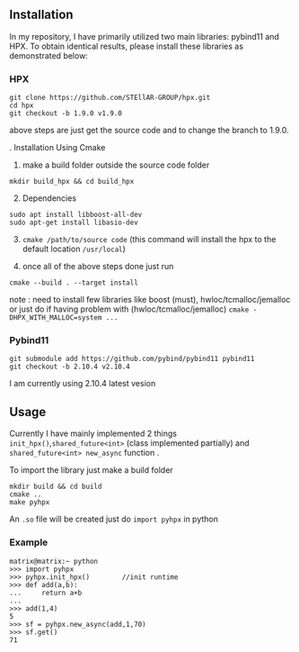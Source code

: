 ## Installation 
In my repository, I have primarily utilized two main libraries: pybind11 and HPX. To obtain identical results, please install these libraries as demonstrated below:

### HPX

```
git clone https://github.com/STEllAR-GROUP/hpx.git
cd hpx
git checkout -b 1.9.0 v1.9.0
```
above steps are just get the source code and to change the branch to 1.9.0.

. Installation Using Cmake
1. make a build folder outside the source code folder
``` 
mkdir build_hpx && cd build_hpx 
```

2. Dependencies
```
sudo apt install libboost-all-dev
sudo apt-get install libasio-dev
```
3. `cmake /path/to/source code` (this command will install the hpx to the default location `/usr/local`)


4. once all of the above steps done just run
```
cmake --build . --target install
```

note : need to install few libraries like boost (must), hwloc/tcmalloc/jemalloc or just do if having problem with (hwloc/tcmalloc/jemalloc)
`cmake -DHPX_WITH_MALLOC=system ...`

### Pybind11
```
git submodule add https://github.com/pybind/pybind11 pybind11
git checkout -b 2.10.4 v2.10.4
```
I am currently using 2.10.4 latest vesion 


## Usage 
Currently  I have mainly implemented 2 things `init_hpx()`,`shared_future<int>` (class implemented partially) and `shared_future<int> new_async` function .

To import the library just make a build folder
```
mkdir build && cd build
cmake ..
make pyhpx
```
An `.so` file will be created just do `import pyhpx` in python 
### Example 
```
matrix@matrix:~ python 
>>> import pyhpx
>>> pyhpx.init_hpx()        //init runtime
>>> def add(a,b):
...     return a+b
... 
>>> add(1,4)
5
>>> sf = pyhpx.new_async(add,1,70) 
>>> sf.get()
71
```
